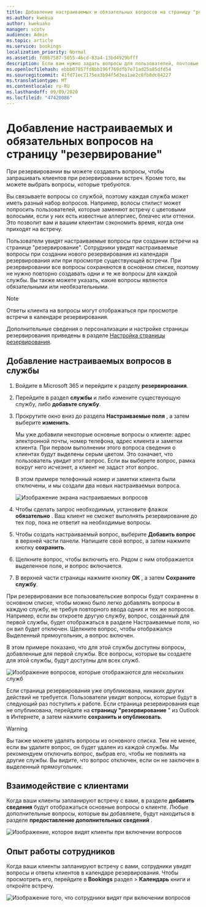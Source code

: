 ```yaml
---
title: Добавление настраиваемых и обязательных вопросов на страницу "резервирование"
ms.author: kwekua
author: kwekuako
manager: scotv
audience: Admin
ms.topic: article
ms.service: bookings
localization_priority: Normal
ms.assetid: fd6b7587-5055-4bcd-83a4-13bd4929bfff
description: Если вам нужно задать вопросы для пользователей, почтовые встречи с вами в сети, можно добавить настраиваемые вопросы и необходимые вопросы на страницу "резервирование".
ms.openlocfilehash: ebbb07857fd8bb196f769dfb7e71ad25a85dfd54
ms.sourcegitcommit: 41fd71ec7175ea3b94f5d3ea1ae2c8fb8dc84227
ms.translationtype: MT
ms.contentlocale: ru-RU
ms.lasthandoff: 09/09/2020
ms.locfileid: "47420086"
---
```

# <a name="add-custom-and-required-questions-to-the-booking-page"></a>Добавление настраиваемых и обязательных вопросов на страницу "резервирование"

При резервировании вы можете создавать вопросы, чтобы запрашивать клиентов при резервировании встреч. Кроме того, вы можете выбрать вопросы, которые требуются.

Вы связываете вопросы со службой, поэтому каждая служба может иметь разный набор вопросов. Например, волосы стилист может попросить пользователей, которые заменяют встречу с цветовыми волосыми, если у них есть известные аллергиес, блеачес или оттенки. Это позволит вам и вашим клиентам сэкономить время, когда они приходят на встречу.

Пользователи увидят настраиваемые вопросы при создании встречи на странице "резервирование". Сотрудники увидят настраиваемые вопросы при создании нового резервирования из календаря резервирования или при просмотре существующей встречи. При резервировании все вопросы сохраняются в основном списке, поэтому не нужно повторно создавать одни и те же вопросы для каждой службы. Вы также можете указать, какие вопросы являются обязательными или необязательными.

> [!NOTE]
> Ответы клиента на вопросы могут отображаться при просмотре встречи в календаре резервирования.

Дополнительные сведения о персонализации и настройке страницы резервирования приведены в разделе [Настройка страницы резервирования](customize-booking-page.md).

## <a name="add-custom-questions-to-your-services"></a>Добавление настраиваемых вопросов в службы

1. Войдите в Microsoft 365 и перейдите к разделу **резервирования**.

1. Перейдите в раздел **службы** и либо измените существующую службу, либо **добавьте службу**.

1. Прокрутите окно вниз до раздела **Настраиваемые поля** , а затем выберите **изменить**.

   Мы уже добавили некоторые основные вопросы о клиенте: адрес электронной почты, номер телефона, адрес клиента и заметки клиента. При первом выполнении этого вопроса сведения о клиентах будут выделены серым цветом. Это означает, что пользователь увидит этот вопрос. Если вы выберете вопрос, рамка вокруг него исчезнет, а клиент не задаст этот вопрос.

   В этом примере телефонный номер и заметки клиента были отключены, и мы создали два новых настраиваемых вопроса.

   ![Изображение экрана настраиваемых вопросов](../media/bookings-questions-custom-fields.png)

1. Чтобы сделать запрос необходимым, установите флажок **обязательно** . Ваш клиент не сможет выполнять резервирование до тех пор, пока не ответит на необходимые вопросы.

1. Чтобы создать настраиваемый вопрос, выберите **Добавить вопрос** в верхней части панели. Напишите свой вопрос, а затем нажмите кнопку **сохранить**.

1. Щелкните вопрос, чтобы включить его. Рядом с ним отображается выделенное поле, и вопрос включается.

1. В верхней части страницы нажмите кнопку **ОК** , а затем **Сохраните службу**.

При резервировании все пользовательские вопросы будут сохранены в основном списке, чтобы можно было легко добавлять вопросы в каждую службу, не требуя повторного ввода одних и тех же вопросов. Например, если вы откроете другую службу, вопрос, созданный для первой службы, будет отображаться в разделе Настраиваемые поля, но он вил будет отключен. Щелкните вопрос, чтобы отображался Выделенный прямоугольник, а вопрос включен.

В этом примере показано, что для этой службы доступны вопросы, добавленные для первой службы. Все вопросы, которые вы создаете для этой службы, будут доступны для всех служб.

   ![Изображение вопросов, которые отображаются для нескольких служб](../media/bookings-questions-services.png)

Если страница резервирования уже опубликована, никаких других действий не требуется. Пользователи увидят вопросы, которые будут в следующий раз поступить к работе. Если страница резервирования еще не опубликована, перейдите на **страницу "резервирование** " из Outlook в Интернете, а затем нажмите **сохранить и опубликовать**.

> [!WARNING]
> Вы также можете удалять вопросы из основного списка. Тем не менее, если вы удалите вопрос, он будет удален из каждой службы. Мы рекомендуем отключить вопрос, выбрав его, чтобы не повлиять на другие службы. Вы видите, что вопрос отключен, если он не заключен в выделенный прямоугольник.

## <a name="customer-experience"></a>Взаимодействие с клиентами

Когда ваши клиенты запланируют встречу с вами, в разделе **добавить сведения** будут отображаться основные вопросы о клиенте. Любые дополнительные вопросы, которые вы добавляете, будут находиться в разделе **предоставление дополнительных сведений** .

![Изображение, которое видят клиенты при включении вопросов](../media/bookings-questions-customer.png)

## <a name="staff-experience"></a>Опыт работы сотрудников

Когда ваши клиенты запланируют встречу с вами, сотрудники увидят вопросы и ответы клиентов в календаре резервирования. Чтобы просмотреть его, перейдите в **Bookings** раздел \> **Календарь** книги и откройте встречу.

![Изображение того, что сотрудники видят при включении вопросов](../media/bookings-questions-staff.png)
